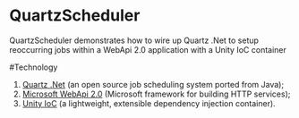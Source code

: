 QuartzScheduler
===============

QuartzScheduler demonstrates how to wire up Quartz .Net to setup reoccurring jobs within a WebApi 2.0 application with a Unity  IoC container


#Technology
1. [Quartz .Net](http://www.quartz-scheduler.net/) (an open source job scheduling system ported from Java);
2. [Microsoft WebApi 2.0](http://www.asp.net/web-api) (Microsoft framework for building HTTP services);
3. [Unity IoC](http://msdn.microsoft.com/en-us/library/ff649564.aspx) (a lightweight, extensible dependency injection container).
